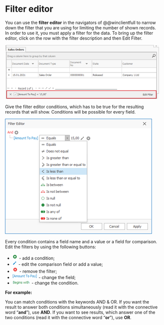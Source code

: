 # Filter editor

You can use the <b>filter editor</b> in the navigators of @@winclientfull to narrow down the filter that you are using for limiting the number of shown records. In order to use it, you must apply a filter for the data. To bring up the filter editor, click on the row with the filter description and then Edit Filter.

![Edit Filter](pictures/edit-filter.png)

Give the filter editor conditions, which has to be true for the resulting records that will show. Conditions will be possible for every field.

![Filter Editor](pictures/filter-editor.png)

Every condition contains a field name and a value or a field for comparison. <br>
Edit the filters by using the following buttons:
-	![Add a condition](pictures/add-a-contition.png)  - add a condition; 
-	![Edit button](pictures/edit-button.png) - edit the comparison field or add a value;   
-	![Remove button](pictures/remove-button.png) - remove the filter; 
-	![Change the field](pictures/change-the-field.png) - change the field;
-	![Change the condition](pictures/change-the-condition.png)  - change the condition.

**For example:** <br>

You can match conditions with the keywords AND & OR. If you want the result to answer both conditions simultaneously (read it with the connective word “<b>and</b>”), use <b>AND</b>. If you want to see results, which answer one of the two conditions (read it with the connective word “<b>or</b>”), use <b>OR</b>.
